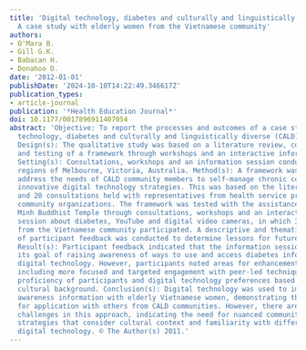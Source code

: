 ```yaml
---
title: 'Digital technology, diabetes and culturally and linguistically diverse communities:
  A case study with elderly women from the Vietnamese community'
authors:
- O'Mara B.
- Gill G.K.
- Babacan H.
- Donahoo D.
date: '2012-01-01'
publishDate: '2024-10-10T14:22:49.346617Z'
publication_types:
- article-journal
publication: '*Health Education Journal*'
doi: 10.1177/0017896911407054
abstract: 'Objective: To report the processes and outcomes of a case study on digital
  technology, diabetes and culturally and linguistically diverse (CALD) communities.
  Design(s): The qualitative study was based on a literature review, consultations
  and testing of a framework through workshops and an interactive information session.
  Setting(s): Consultations, workshops and an information session conducted in western
  regions of Melbourne, Victoria, Australia. Method(s): A framework was designed to
  address the needs of CALD community members to self-manage chronic conditions using
  innovative digital technology strategies. This was based on the literature review
  and 20 consultations held with representatives from health service providers and
  community organizations. The framework was tested with the assistance of the Quang
  Minh Buddhist Temple through consultations, workshops and an interactive information
  session about diabetes, YouTube and digital video cameras, in which 38 elderly women
  from the Vietnamese community participated. A descriptive and thematic analysis
  of participant feedback was conducted to determine lessons for future practice.
  Result(s): Participant feedback indicated that the information session achieved
  its goal of raising awareness of ways to use and access diabetes information using
  digital technology. However, participants noted areas for enhancement and improvement,
  including more focused and targeted engagement with peer-led techniques, the digital
  proficiency of participants and digital technology preferences based on age and
  cultural background. Conclusion(s): Digital technology was used to improve diabetes
  awareness information with elderly Vietnamese women, demonstrating the potential
  for application with others from CALD communities. However, there are continuing
  challenges in this approach, indicating the need for nuanced community engagement
  strategies that consider cultural context and familiarity with different kinds of
  digital technology. © The Author(s) 2011.'
---
```

